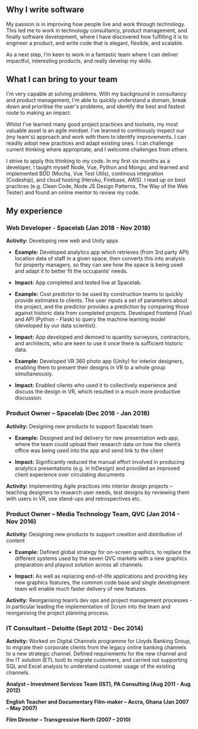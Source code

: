##  Why I write software

My passion is in improving how people live and work through technology. This led me to work in technology consultancy, product management, and finally software development, where I have discovered how fulfilling it is to engineer a product, and write code that is elegant, flexible, and scalable. 

As a next step, I’m keen to work in a fantastic team where I can deliver impactful, interesting products, and really develop my skills.



## What I can bring to your team

I'm very capable at solving problems. With my background in consultancy and product management, I'm able to quickly understand a domain, break down and prioritise the user's problems, and identify the best and fastest route to making an impact. 

Whilst I've learned many good project practices and toolsets, my most valuable asset is an agile mindset. I've learned to continously inspect our (my team's) approach and work with them to identify improvements. I can readily adopt new practices and adapt existing ones. I can challenge current thinking where appropriate, and I welcome challenges from others. 

I strive to apply this thinking to my code. In my first six months as a developer, I taught myself Node, Vue, Python and Mongo, and learned and implemented BDD (Mocha, Vue Test Utils), continous integration (Codeship), and cloud hosting (Heroku, Firebase, AWS). I read up on best practices (e.g. Clean Code, Node JS Design Patterns, The Way of the Web Tester) and found an online mentor to review my code. 



## My experience


### Web Developer - Spacelab (Jan 2018 - Nov 2018)

**Activity:** Developing new web and Unity apps

- **Example:** Developed analytics app which retrieves (from 3rd party API) location data of staff in a given space, then converts this into analysis for property managers, so they can see how the space is being used and adapt it to better fit the occupants’ needs.

- **Impact:** App completed and tested live at Spacelab.

- **Example:** Cost predictor to be used by construction teams to quickly provide estimates to clients. The user inputs a set of parameters about the project, and the predictor provides a prediction by comparing those against historic data from completed projects. Developed frontend (Vue) and API (Python - Flask) to query the machine learning model (developed by our data scientist). 

- **Impact:** App developed and demoed to quantity surveyors, contractors, and architects, who are keen to use it once there is sufficient historic data.

-	**Example:** Developed VR 360 photo app (Unity) for interior designers, enabling them to present their designs in VR to a whole group simultaneously. 

-	**Impact:** Enabled clients who used it to collectively experience and discuss the design in VR, which resulted in a much more productive discussion.


### Product Owner – Spacelab (Dec 2016 - Jan 2018)

**Activity:** Designing new products to support Spacelab team

-	**Example:** Designed and led delivery for new presentation web app, where the team could upload their research data on how the client’s office was being used into the app and send link to the client

-	**Impact:** Significantly reduced the manual effort involved in producing analytics presentations (e.g. in InDesign) and provided an improved client experience over circulating documents

**Activity:** Implementing Agile practices into interior design projects – teaching designers to research user needs, test designs by reviewing them with users in VR, use stand-ups and retrospectives etc.


### Product Owner – Media Technology Team, QVC (Jan 2014 - Nov 2016)

**Activity:** Designing new products to support creation and distribution of content

-	**Example:** Defined global strategy for on-screen graphics, to replace the different systems used by the seven QVC markets with a new graphics preparation and playout solution across all channels. 

-	**Impact:** As well as replacing end-of-life applications and providing key new graphics features, the common code base and single development team will enable much faster delivery of new features.

**Activity:** Reorganising team’s dev ops and project management processes - in particular leading the implementation of Scrum into the team and reorganising the project planning process.


### IT Consultant – Deloitte (Sept 2012 - Dec 2014)

**Activity:** Worked on Digital Channels programme for Lloyds Banking Group, to migrate their corporate clients from the legacy online banking channels to a new strategic channel. Defined requirements for the new channel and the IT solution (ETL tool) to migrate customers, and carried out supporting SQL and Excel analysis to understand customer usage of the existing channels.


**Analyst – Investment Services Team (IST), PA Consulting (Aug 2011 - Aug 2012)**

**English Teacher and Documentary Film-maker – Accra, Ghana	(Jan 2007 – May 2007)**

**Film Director – Transgressive North	(2007 – 2010)**


